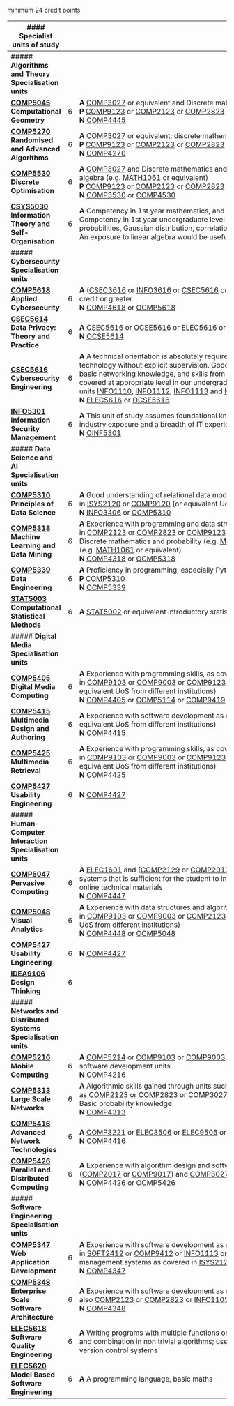 minimum 24 credit points

| #### **Specialist units of study**                                                                     |     |                                                                                                                                                                                                                                                                                                                                                                                                                                                                                                                                                                                                                                                                                                                         |
| ------------------------------------------------------------------------------------------------------ | --- | ----------------------------------------------------------------------------------------------------------------------------------------------------------------------------------------------------------------------------------------------------------------------------------------------------------------------------------------------------------------------------------------------------------------------------------------------------------------------------------------------------------------------------------------------------------------------------------------------------------------------------------------------------------------------------------------------------------------------- |
| ##### **Algorithms and Theory Specialisation units**                                                   |     |                                                                                                                                                                                                                                                                                                                                                                                                                                                                                                                                                                                                                                                                                                                         |
| **[COMP5045](https://www.sydney.edu.au/units/COMP5045)  <br>Computational Geometry**                   | 6   | **A** [COMP3027](https://www.sydney.edu.au/units/COMP3027) or equivalent and Discrete mathematics and probability (e.g. [MATH1064](https://www.sydney.edu.au/units/MATH1064) or equivalent)  <br>**P** [COMP9123](https://www.sydney.edu.au/units/COMP9123) or [COMP2123](https://www.sydney.edu.au/units/COMP2123) or [COMP2823](https://www.sydney.edu.au/units/COMP2823)  <br>**N** [COMP4445](https://www.sydney.edu.au/units/COMP4445)                                                                                                                                                                                                                                                                             |
| **[COMP5270](https://www.sydney.edu.au/units/COMP5270)  <br>Randomised and Advanced Algorithms**       | 6   | **A** [COMP3027](https://www.sydney.edu.au/units/COMP3027) or equivalent; discrete mathematics and probability (e.g. [MATH1064](https://www.sydney.edu.au/units/MATH1064) or equivalent)  <br>**P** [COMP9123](https://www.sydney.edu.au/units/COMP9123) or [COMP2123](https://www.sydney.edu.au/units/COMP2123) or [COMP2823](https://www.sydney.edu.au/units/COMP2823)  <br>**N** [COMP4270](https://www.sydney.edu.au/units/COMP4270)                                                                                                                                                                                                                                                                                |
| **[COMP5530](https://www.sydney.edu.au/units/COMP5530)  <br>Discrete Optimisation**                    | 6   | **A** [COMP3027](https://www.sydney.edu.au/units/COMP3027) and Discrete mathematics and probability (e.g. [MATH1064](https://www.sydney.edu.au/units/MATH1064) or equivalent) and Linear algebra (e.g. [MATH1061](https://www.sydney.edu.au/units/MATH1061) or equivalent)  <br>**P** [COMP9123](https://www.sydney.edu.au/units/COMP9123) or [COMP2123](https://www.sydney.edu.au/units/COMP2123) or [COMP2823](https://www.sydney.edu.au/units/COMP2823)  <br>**N** [COMP3530](https://www.sydney.edu.au/units/COMP3530) or [COMP4530](https://www.sydney.edu.au/units/COMP4530)                                                                                                                                      |
| **[CSYS5030](https://www.sydney.edu.au/units/CSYS5030)  <br>Information Theory and Self-Organisation** | 6   | **A** Competency in 1st year mathematics, and basic computer programming skills are assumed. Competency in 1st year undergraduate level statistics (for example, covering probabilities, conditional probabilities, Gaussian distribution, correlations, statistical significance/hypothesis testing and p-values). An exposure to linear algebra would be useful but not mandatory                                                                                                                                                                                                                                                                                                                                     |
| ##### **Cybersecurity Specialisation units**                                                           |     |                                                                                                                                                                                                                                                                                                                                                                                                                                                                                                                                                                                                                                                                                                                         |
| **[COMP5618](https://www.sydney.edu.au/units/COMP5618)  <br>Applied Cybersecurity**                    | 6   | **A** ([CSEC3616](https://www.sydney.edu.au/units/CSEC3616) or [INFO3616](https://www.sydney.edu.au/units/INFO3616) or [CSEC5616](https://www.sydney.edu.au/units/CSEC5616) or [ELEC5616](https://www.sydney.edu.au/units/ELEC5616) or [INFO2315](https://www.sydney.edu.au/units/INFO2315) or [INFO2222](https://www.sydney.edu.au/units/INFO2222)) with a grade of credit or greater  <br>**N** [COMP4618](https://www.sydney.edu.au/units/COMP4618) or [OCMP5618](https://www.sydney.edu.au/units/OCMP5618)                                                                                                                                                                                                          |
| **[CSEC5614](https://www.sydney.edu.au/units/CSEC5614)  <br>Data Privacy: Theory and Practice**        | 6   | **A** [CSEC5616](https://www.sydney.edu.au/units/CSEC5616) or [OCSE5616](https://www.sydney.edu.au/units/OCSE5616) or [ELEC5616](https://www.sydney.edu.au/units/ELEC5616) or [INFO3616](https://www.sydney.edu.au/units/INFO3616) or [INFO2222](https://www.sydney.edu.au/units/INFO2222)  <br>**N** [OCSE5614](https://www.sydney.edu.au/units/OCSE5614)                                                                                                                                                                                                                                                                                                                                                              |
| **[CSEC5616](https://www.sydney.edu.au/units/CSEC5616)  <br>Cybersecurity Engineering**                | 6   | **A** A technical orientation is absolutely required, especially the capacity to become familiar with new technology without explicit supervision. Good programming skills in Python or a C-related language, basic networking knowledge, and skills from discrete mathematics are assumed. These topics are covered at appropriate level in our undergraduate units [INFO1110](https://www.sydney.edu.au/units/INFO1110), [INFO1112](https://www.sydney.edu.au/units/INFO1112), [INFO1113](https://www.sydney.edu.au/units/INFO1113) and [MATH1064](https://www.sydney.edu.au/units/MATH1064).  <br>**N** [ELEC5616](https://www.sydney.edu.au/units/ELEC5616) or [OCSE5616](https://www.sydney.edu.au/units/OCSE5616) |
| **[INFO5301](https://www.sydney.edu.au/units/INFO5301)  <br>Information Security Management**          | 6   | **A** This unit of study assumes foundational knowledge of Information systems management. Two year IT industry exposure and a breadth of IT experience will be preferable  <br>**N** [OINF5301](https://www.sydney.edu.au/units/OINF5301)                                                                                                                                                                                                                                                                                                                                                                                                                                                                              |
| ##### **Data Science and AI Specialisation units**                                                     |     |                                                                                                                                                                                                                                                                                                                                                                                                                                                                                                                                                                                                                                                                                                                         |
| **[COMP5310](https://www.sydney.edu.au/units/COMP5310)  <br>Principles of Data Science**               | 6   | **A** Good understanding of relational data model and database technologies as covered in [ISYS2120](https://www.sydney.edu.au/units/ISYS2120) or [COMP9120](https://www.sydney.edu.au/units/COMP9120) (or equivalent UoS from different institutions)  <br>**N** [INFO3406](https://www.sydney.edu.au/units/INFO3406) or [OCMP5310](https://www.sydney.edu.au/units/OCMP5310)                                                                                                                                                                                                                                                                                                                                          |
| **[COMP5318](https://www.sydney.edu.au/units/COMP5318)  <br>Machine Learning and Data Mining**         | 6   | **A** Experience with programming and data structures as covered in [COMP2123](https://www.sydney.edu.au/units/COMP2123) or [COMP2823](https://www.sydney.edu.au/units/COMP2823) or [COMP9123](https://www.sydney.edu.au/units/COMP9123) (or equivalent unit of study from different institutions). Discrete mathematics and probability (e.g. [MATH1064](https://www.sydney.edu.au/units/MATH1064) or equivalent); linear algebra and calculus (e.g. [MATH1061](https://www.sydney.edu.au/units/MATH1061) or equivalent)  <br>**N** [COMP4318](https://www.sydney.edu.au/units/COMP4318) or [OCMP5318](https://www.sydney.edu.au/units/OCMP5318)                                                                       |
| **[COMP5339](https://www.sydney.edu.au/units/COMP5339)  <br>Data Engineering**                         | 6   | **A** Proficiency in programming, especially Python, and in database querying with SQL; basic Unix scripting  <br>**P** [COMP5310](https://www.sydney.edu.au/units/COMP5310)  <br>**N** [OCMP5339](https://www.sydney.edu.au/units/OCMP5339)                                                                                                                                                                                                                                                                                                                                                                                                                                                                            |
| **[STAT5003](https://www.sydney.edu.au/units/STAT5003)  <br>Computational Statistical Methods**        | 6   | **A** [STAT5002](https://www.sydney.edu.au/units/STAT5002) or equivalent introductory statistics course with a statistical computing component                                                                                                                                                                                                                                                                                                                                                                                                                                                                                                                                                                          |
| ##### **Digital Media Specialisation units**                                                           |     |                                                                                                                                                                                                                                                                                                                                                                                                                                                                                                                                                                                                                                                                                                                         |
| **[COMP5405](https://www.sydney.edu.au/units/COMP5405)  <br>Digital Media Computing**                  | 6   | **A** Experience with programming skills, as covered in [COMP9103](https://www.sydney.edu.au/units/COMP9103) or [COMP9003](https://www.sydney.edu.au/units/COMP9003) or [COMP9123](https://www.sydney.edu.au/units/COMP9123) or [COMP2123](https://www.sydney.edu.au/units/COMP2123) or [COMP2823](https://www.sydney.edu.au/units/COMP2823) or [INFO1105](https://www.sydney.edu.au/units/INFO1105) or [INFO1905](https://www.sydney.edu.au/units/INFO1905) (or equivalent UoS from different institutions)  <br>**N** [COMP4405](https://www.sydney.edu.au/units/COMP4405) or [COMP5114](https://www.sydney.edu.au/units/COMP5114) or [COMP9419](https://www.sydney.edu.au/units/COMP9419)                            |
| **[COMP5415](https://www.sydney.edu.au/units/COMP5415)  <br>Multimedia Design and Authoring**          | 6   | **A** Experience with software development as covered in [SOFT2412](https://www.sydney.edu.au/units/SOFT2412) or [COMP9103](https://www.sydney.edu.au/units/COMP9103) or [COMP9003](https://www.sydney.edu.au/units/COMP9003) (or equivalent UoS from different institutions)  <br>**N** [COMP4415](https://www.sydney.edu.au/units/COMP4415)                                                                                                                                                                                                                                                                                                                                                                           |
| **[COMP5425](https://www.sydney.edu.au/units/COMP5425)  <br>Multimedia Retrieval**                     | 6   | **A** Experience with programming skills, as covered in [COMP9103](https://www.sydney.edu.au/units/COMP9103) or [COMP9003](https://www.sydney.edu.au/units/COMP9003) or [COMP9123](https://www.sydney.edu.au/units/COMP9123) or [COMP2123](https://www.sydney.edu.au/units/COMP2123) or [COMP2823](https://www.sydney.edu.au/units/COMP2823) or [INFO1105](https://www.sydney.edu.au/units/INFO1105) or [INFO1905](https://www.sydney.edu.au/units/INFO1905) (or equivalent UoS from different institutions)  <br>**N** [COMP4425](https://www.sydney.edu.au/units/COMP4425)                                                                                                                                            |
| **[COMP5427](https://www.sydney.edu.au/units/COMP5427)  <br>Usability Engineering**                    | 6   | **N** [COMP4427](https://www.sydney.edu.au/units/COMP4427)                                                                                                                                                                                                                                                                                                                                                                                                                                                                                                                                                                                                                                                              |
| ##### **Human-Computer Interaction Specialisation units**                                              |     |                                                                                                                                                                                                                                                                                                                                                                                                                                                                                                                                                                                                                                                                                                                         |
| **[COMP5047](https://www.sydney.edu.au/units/COMP5047)  <br>Pervasive Computing**                      | 6   | **A** [ELEC1601](https://www.sydney.edu.au/units/ELEC1601) and ([COMP2129](https://www.sydney.edu.au/units/COMP2129) or [COMP2017](https://www.sydney.edu.au/units/COMP2017) or [COMP9017](https://www.sydney.edu.au/units/COMP9017)). Background in programming and operating systems that is sufficient for the student to independently learn new programming tools from standard online technical materials  <br>**N** [COMP4447](https://www.sydney.edu.au/units/COMP4447)                                                                                                                                                                                                                                         |
| **[COMP5048](https://www.sydney.edu.au/units/COMP5048)  <br>Visual Analytics**                         | 6   | **A** Experience with data structures and algorithms as covered in [COMP9103](https://www.sydney.edu.au/units/COMP9103) or [COMP9003](https://www.sydney.edu.au/units/COMP9003) or [COMP2123](https://www.sydney.edu.au/units/COMP2123) or [COMP2823](https://www.sydney.edu.au/units/COMP2823) or [INFO1105](https://www.sydney.edu.au/units/INFO1105) or [INFO1905](https://www.sydney.edu.au/units/INFO1905) (or equivalent UoS from different institutions)  <br>**N** [COMP4448](https://www.sydney.edu.au/units/COMP4448) or [OCMP5048](https://www.sydney.edu.au/units/OCMP5048)                                                                                                                                 |
| **[COMP5427](https://www.sydney.edu.au/units/COMP5427)  <br>Usability Engineering**                    | 6   | **N** [COMP4427](https://www.sydney.edu.au/units/COMP4427)                                                                                                                                                                                                                                                                                                                                                                                                                                                                                                                                                                                                                                                              |
| **[IDEA9106](https://www.sydney.edu.au/units/IDEA9106)  <br>Design Thinking**                          | 6   |                                                                                                                                                                                                                                                                                                                                                                                                                                                                                                                                                                                                                                                                                                                         |
| ##### **Networks and Distributed Systems Specialisation units**                                        |     |                                                                                                                                                                                                                                                                                                                                                                                                                                                                                                                                                                                                                                                                                                                         |
| **[COMP5216](https://www.sydney.edu.au/units/COMP5216)  <br>Mobile Computing**                         | 6   | **A** [COMP5214](https://www.sydney.edu.au/units/COMP5214) or [COMP9103](https://www.sydney.edu.au/units/COMP9103) or [COMP9003](https://www.sydney.edu.au/units/COMP9003). Software Development in JAVA, or similar introductory software development units  <br>**N** [COMP4216](https://www.sydney.edu.au/units/COMP4216)                                                                                                                                                                                                                                                                                                                                                                                            |
| **[COMP5313](https://www.sydney.edu.au/units/COMP5313)  <br>Large Scale Networks**                     | 6   | **A** Algorithmic skills gained through units such as [COMP2123](https://www.sydney.edu.au/units/COMP2123) or [COMP2823](https://www.sydney.edu.au/units/COMP2823) or [COMP3027](https://www.sydney.edu.au/units/COMP3027) or [COMP3927](https://www.sydney.edu.au/units/COMP3927) or [COMP9007](https://www.sydney.edu.au/units/COMP9007) or [COMP9123](https://www.sydney.edu.au/units/COMP9123) or equivalent. Basic probability knowledge  <br>**N** [COMP4313](https://www.sydney.edu.au/units/COMP4313)                                                                                                                                                                                                           |
| **[COMP5416](https://www.sydney.edu.au/units/COMP5416)  <br>Advanced Network Technologies**            | 6   | **A** [COMP3221](https://www.sydney.edu.au/units/COMP3221) or [ELEC3506](https://www.sydney.edu.au/units/ELEC3506) or [ELEC9506](https://www.sydney.edu.au/units/ELEC9506) or [ELEC5740](https://www.sydney.edu.au/units/ELEC5740) or [COMP5116](https://www.sydney.edu.au/units/COMP5116) or [COMP9121](https://www.sydney.edu.au/units/COMP9121)  <br>**N** [COMP4416](https://www.sydney.edu.au/units/COMP4416)                                                                                                                                                                                                                                                                                                      |
| **[COMP5426](https://www.sydney.edu.au/units/COMP5426)  <br>Parallel and Distributed Computing**       | 6   | **A** Experience with algorithm design and software development as covered in ([COMP2017](https://www.sydney.edu.au/units/COMP2017) or [COMP9017](https://www.sydney.edu.au/units/COMP9017)) and [COMP3027](https://www.sydney.edu.au/units/COMP3027) (or equivalent UoS from different institutions)  <br>**N** [COMP4426](https://www.sydney.edu.au/units/COMP4426) or [OCMP5426](https://www.sydney.edu.au/units/OCMP5426)                                                                                                                                                                                                                                                                                           |
| ##### **Software Engineering Specialisation units**                                                    |     |                                                                                                                                                                                                                                                                                                                                                                                                                                                                                                                                                                                                                                                                                                                         |
| **[COMP5347](https://www.sydney.edu.au/units/COMP5347)  <br>Web Application Development**              | 6   | **A** Experience with software development as covered in [SOFT2412](https://www.sydney.edu.au/units/SOFT2412) or [COMP9412](https://www.sydney.edu.au/units/COMP9412) or [INFO1113](https://www.sydney.edu.au/units/INFO1113) or [COMP9103](https://www.sydney.edu.au/units/COMP9103) or [COMP9003](https://www.sydney.edu.au/units/COMP9003) and experience in database management systems as covered in [ISYS2120](https://www.sydney.edu.au/units/ISYS2120) or [COMP9120](https://www.sydney.edu.au/units/COMP9120).  <br>**N** [COMP4347](https://www.sydney.edu.au/units/COMP4347)                                                                                                                                 |
| **[COMP5348](https://www.sydney.edu.au/units/COMP5348)  <br>Enterprise Scale Software Architecture**   | 6   | **A** Experience with software development as covered in [SOFT2412](https://www.sydney.edu.au/units/SOFT2412) or [COMP9103](https://www.sydney.edu.au/units/COMP9103) and also [COMP2123](https://www.sydney.edu.au/units/COMP2123) or [COMP2823](https://www.sydney.edu.au/units/COMP2823) or [INFO1105](https://www.sydney.edu.au/units/INFO1105) or [INFO1905](https://www.sydney.edu.au/units/INFO1905) (or equivalent UoS from different institutions)  <br>**N** [COMP4348](https://www.sydney.edu.au/units/COMP4348)                                                                                                                                                                                             |
| **[ELEC5618](https://www.sydney.edu.au/units/ELEC5618)  <br>Software Quality Engineering**             | 6   | **A** Writing programs with multiple functions or methods in multiple files; design of complex data structures and combination in non trivial algorithms; use of an integrated development environment; software version control systems                                                                                                                                                                                                                                                                                                                                                                                                                                                                                |
| **[ELEC5620](https://www.sydney.edu.au/units/ELEC5620)  <br>Model Based Software Engineering**         | 6   | **A** A programming language, basic maths                                                                                                                                                                                                                                                                                                                                                                                                                                                                                                                                                                                                                                                                               |